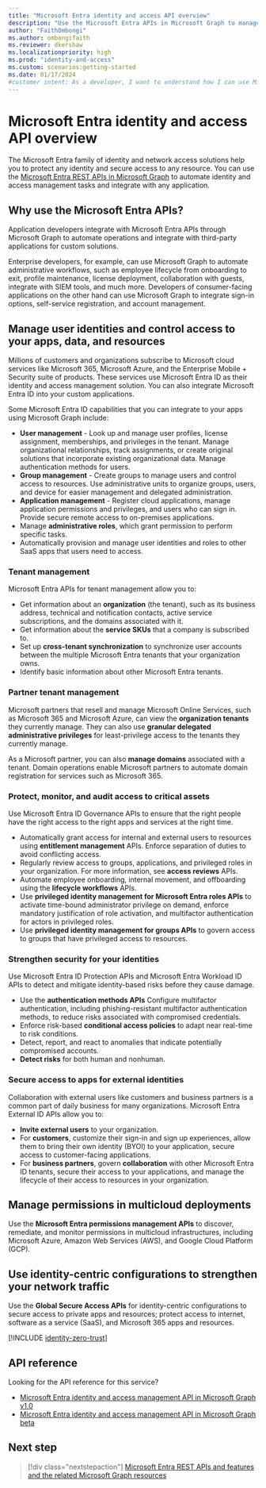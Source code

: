 ```yaml
---
title: "Microsoft Entra identity and access API overview"
description: "Use the Microsoft Entra APIs in Microsoft Graph to manage and protect any identity and secure access to any resource on-premises, in hybrid environments, and cloud environments."
author: "FaithOmbongi"
ms.author: ombongifaith
ms.reviewer: dkershaw
ms.localizationpriority: high
ms.prod: "identity-and-access"
ms.custom: scenarios:getting-started
ms.date: 01/17/2024
#customer intent: As a developer, I want to understand how I can use Microsoft Graph to integrate Microsoft Entra for identity and network access, and build custom apps that access services on-premises, hybrid, and in the cloud.
---
```


# Microsoft Entra identity and access API overview

The Microsoft Entra family of identity and network access solutions help you to protect any identity and secure access to any resource. You can use the [Microsoft Entra REST APIs in Microsoft Graph](/graph/api/resources/azure-ad-overview) to automate identity and access management tasks and integrate with any application.

## Why use the Microsoft Entra APIs?

Application developers integrate with Microsoft Entra APIs through Microsoft Graph to automate operations and integrate with third-party applications for custom solutions.

Enterprise developers, for example, can use Microsoft Graph to automate administrative workflows, such as employee lifecycle from onboarding to exit, profile maintenance, license deployment, collaboration with guests, integrate with SIEM tools, and much more. Developers of consumer-facing applications on the other hand can use Microsoft Graph to integrate sign-in options, self-service registration, and account management.

## Manage user identities and control access to your apps, data, and resources

Millions of customers and organizations subscribe to Microsoft cloud services like Microsoft 365, Microsoft Azure, and the Enterprise Mobile + Security suite of products. These services use Microsoft Entra ID as their identity and access management solution. You can also integrate Microsoft Entra ID into your custom applications.

Some Microsoft Entra ID capabilities that you can integrate to your apps using Microsoft Graph include:

- **User management** - Look up and manage user profiles, license assignment, memberships, and privileges in the tenant. Manage organizational relationships, track assignments, or create original solutions that incorporate existing organizational data. Manage authentication methods for users.
- **Group management** - Create groups to manage users and control access to resources. Use administrative units to organize groups, users, and device for easier management and delegated administration.
- **Application management** - Register cloud applications, manage application permissions and privileges, and users who can sign in. Provide secure remote access to on-premises applications.
- Manage **administrative roles**, which grant permission to perform specific tasks.
- Automatically provision and manage user identities and roles to other SaaS apps that users need to access.

### Tenant management

Microsoft Entra APIs for tenant management allow you to:

- Get information about an **organization** (the tenant), such as its business address, technical and notification contacts, active service subscriptions, and the domains associated with it.
- Get information about the **service SKUs** that a company is subscribed to.
- Set up **cross-tenant synchronization** to synchronize user accounts between the multiple Microsoft Entra tenants that your organization owns.
- Identify basic information about other Microsoft Entra tenants.

### Partner tenant management

Microsoft partners that resell and manage Microsoft Online Services, such as Microsoft 365 and Microsoft Azure, can view the **organization tenants** they currently manage. They can also use **granular delegated administrative privileges** for least-privilege access to the tenants they currently manage.

As a Microsoft partner, you can also **manage domains** associated with a tenant. Domain operations enable Microsoft partners to automate domain registration for services such as Microsoft 365.

### Protect, monitor, and audit access to critical assets

Use Microsoft Entra ID Governance APIs to ensure that the right people have the right access to the right apps and services at the right time.

- Automatically grant access for internal and external users to resources using **entitlement management** APIs. Enforce separation of duties to avoid conflicting access.
- Regularly review access to groups, applications, and privileged roles in your organization. For more information, see **access reviews** APIs.
- Automate employee onboarding, internal movement, and offboarding using the **lifecycle workflows** APIs.
- Use **privileged identity management for Microsoft Entra roles APIs** to activate time-bound administrator privilege on demand, enforce mandatory justification of role activation, and multifactor authentication for actors in privileged roles.
- Use **privileged identity management for groups APIs** to govern access to groups that have privileged access to resources.

### Strengthen security for your identities

Use Microsoft Entra ID Protection APIs and Microsoft Entra Workload ID APIs to detect and mitigate identity-based risks before they cause damage.

- Use the **authentication methods APIs** Configure multifactor authentication, including phishing-resistant multifactor authentication methods, to reduce risks associated with compromised credentials.
- Enforce risk-based **conditional access policies** to adapt near real-time to risk conditions.
- Detect, report, and react to anomalies that indicate potentially compromised accounts.
- **Detect risks** for both human and nonhuman.

### Secure access to apps for external identities

Collaboration with external users like customers and business partners is a common part of daily business for many organizations. Microsoft Entra External ID APIs allow you to:

- **Invite external users** to your organization.
- For **customers**, customize their sign-in and sign up experiences, allow them to bring their own identity (BYOI) to your application, secure access to customer-facing applications.
- For **business partners**, govern **collaboration** with other Microsoft Entra ID tenants, secure their access to your applications, and manage the lifecycle of their access to resources in your organization.

## Manage permissions in multicloud deployments

Use the **Microsoft Entra permissions management APIs** to discover, remediate, and monitor permissions in multicloud infrastructures, including Microsoft Azure, Amazon Web Services (AWS), and Google Cloud Platform (GCP).

## Use identity-centric configurations to strengthen your network traffic

Use the **Global Secure Access APIs** for identity-centric configurations to secure access to private apps and resources; protect access to internet, software as a service (SaaS), and Microsoft 365 apps and resources.

<!-- Start of: Link to ZT guidance: H2 section -->

[!INCLUDE [identity-zero-trust](../includes/identity-zero-trust.md)]

<!-- End of: Link to ZT guidance -->


## API reference

Looking for the API reference for this service?

- [Microsoft Entra identity and access management API in Microsoft Graph v1.0](/graph/api/resources/azure-ad-overview?view=graph-rest-1.0&preserve-view=true)
- [Microsoft Entra identity and access management API in Microsoft Graph beta](/graph/api/resources/azure-ad-overview?view=graph-rest-beta&preserve-view=true)

## Next step

> [!div class="nextstepaction"]
> [Microsoft Entra REST APIs and features and the related Microsoft Graph resources](/graph/api/resources/azure-ad-overview)